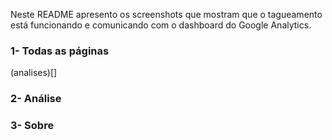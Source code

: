 Neste README apresento os screenshots que mostram que o tagueamento está funcionando e comunicando com o dashboard do Google Analytics.

### 1- Todas as páginas

(analises)[]

### 2- Análise

### 3- Sobre

